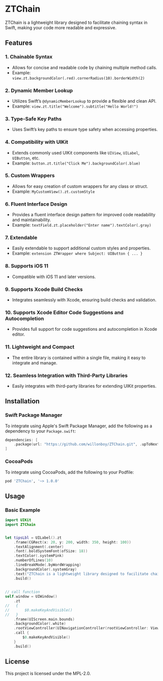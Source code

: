 # ZTChain
ZTChain is a lightweight library designed to facilitate chaining syntax in Swift, making your code more readable and expressive.

## Features 

### 1. **Chainable Syntax**
- Allows for concise and readable code by chaining multiple method calls.
- Example: `view.zt.backgroundColor(.red).cornerRadius(10).borderWidth(2)`

### 2. **Dynamic Member Lookup**
- Utilizes Swift’s `@dynamicMemberLookup` to provide a flexible and clean API.
- Example: `view.zt.title("Welcome").subtitle("Hello World!")`

### 3. **Type-Safe Key Paths**
- Uses Swift’s key paths to ensure type safety when accessing properties.

### 4. **Compatibility with UIKit**
- Extends commonly used UIKit components like `UIView`, `UILabel`, `UIButton`, etc.
- Example: `button.zt.title("Click Me").backgroundColor(.blue)`

### 5. **Custom Wrappers**
- Allows for easy creation of custom wrappers for any class or struct.
- Example: `MyCustomView().zt.customStyle`

### 6. **Fluent Interface Design**
- Provides a fluent interface design pattern for improved code readability and maintainability.
- Example: `textField.zt.placeholder("Enter name").textColor(.gray)`

### 7. **Extendable**
- Easily extendable to support additional custom styles and properties.
- Example: `extension ZTWrapper where Subject: UIButton { ... }`

### 8. **Supports iOS 11**
- Compatible with iOS 11 and later versions.

### 9. **Supports Xcode Build Checks**
- Integrates seamlessly with Xcode, ensuring build checks and validation.

### 10. **Supports Xcode Editor Code Suggestions and Autocompletion**
- Provides full support for code suggestions and autocompletion in Xcode editor.

### 11. **Lightweight and Compact**
- The entire library is contained within a single file, making it easy to integrate and manage.

### 12. **Seamless Integration with Third-Party Libraries**
- Easily integrates with third-party libraries for extending UIKit properties.


## Installation

### Swift Package Manager

To integrate using Apple's Swift Package Manager, add the following as a dependency to your `Package.swift`:

```swift
dependencies: [
    .package(url: "https://github.com/willonboy/ZTChain.git", .upToNextMajor(from: "1.0.3"))
]
```

### CocoaPods

To integrate using CocoaPods, add the following to your Podfile:

```ruby
pod 'ZTChain', '~> 1.0.0'
```

## Usage

### Basic Example 

```swift
import UIKit
import ZTChain


let tipsLbl = UILabel().zt
    .frame(CGRect(x: 20, y: 200, width: 350, height: 100))
    .textAlignment(.center)
    .font(.boldSystemFont(ofSize: 18))
    .textColor(.systemPink)
    .numberOfLines(10)
    .lineBreakMode(.byWordWrapping)
    .backgroundColor(.systemGray)
    .text("ZTChain is a lightweight library designed to facilitate chaining syntax in Swift, making your code more readable and expressive.")
    .build()
    
    
// call function             
self.window = UIWindow()
    .zt
//   {
//       $0.makeKeyAndVisible()
//   }
    .frame(UIScreen.main.bounds) 
    .backgroundColor(.white)
    .rootViewController(UINavigationController(rootViewController: ViewController()))
    .call {
        $0.makeKeyAndVisible()
    }
    .build()
```

## License 

This project is licensed under the MPL-2.0.
